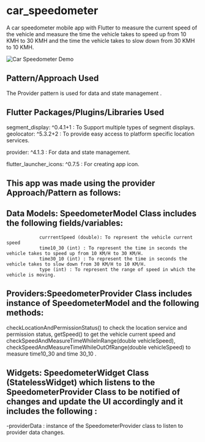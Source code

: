 # car_speedometer

A car speedometer mobile app with Flutter to measure the current speed of the vehicle and measure the time the vehicle takes to speed up from 10 KMH to 30 KMH and the time the vehicle takes to slow down from 30 KMH to 10 KMH.

![Car Speedometer Demo](https://i.imgur.com/K0cV2M6.gif)

## Pattern/Approach Used 
The Provider pattern is used for data and state management .

## Flutter Packages/Plugins/Libraries Used

segment_display: ^0.4.1+1 :	To Support multiple types of segment displays.
geolocator: ^5.3.2+2	: To provide easy access to platform specific location services.

provider: ^4.1.3 :	For data and state management.

flutter_launcher_icons: ^0.7.5	: For creating app icon.

## This app was made using the provider Approach/Pattern as follows:

## Data Models: SpeedometerModel Class includes the following fields/variables:
                currrentSpeed (double): To represent the vehicle current speed
                time10_30 (int) : To represent the time in seconds the vehicle takes to speed up from 10 KM/H to 30 KM/H.
                time30_10 (int) : To represent the time in seconds the vehicle takes to slow down from 30 KM/H to 10 KM/H.
                type (int) : To represent the range of speed in which the vehicle is moving.
## Providers:SpeedometerProvider Class includes instance of SpeedometerModel and the following methods: 
checkLocationAndPermissionStatus() to check the location service and permission status, getSpeed() to get the vehicle current speed and checkSpeedAndMeasureTimeWhileInRange(double vehicleSpeed), checkSpeedAndMeasureTimeWhileOutOfRange(double vehicleSpeed) to measure time10_30 and time 30_10 .
## Widgets: SpeedometerWidget Class (StatelessWidget) which listens to the SpeedometerProvider Class to be notified of changes and update the UI accordingly and it includes the following :
-providerData : instance of the SpeedometerProvider class to listen to provider data changes.
